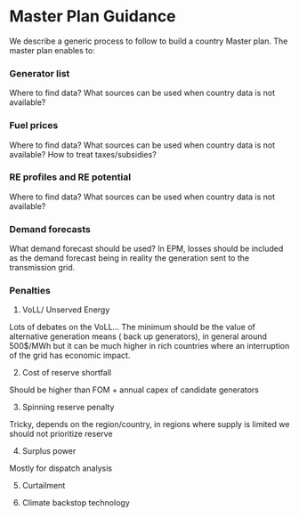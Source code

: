 # Master Plan Guidance

We describe a generic process to follow to build a country Master plan.
The master plan enables to:

### Generator list  

Where to find data? What sources can be used when country data is not available?

### Fuel prices 

Where to find data? What sources can be used when country data is not available? How to treat taxes/subsidies?

### RE profiles and RE potential 

Where to find data? What sources can be used when country data is not available?

### Demand forecasts 

What demand forecast should be used? In EPM, losses should be included as the demand forecast being in reality the generation sent to the transmission grid.

### Penalties 

1.  VoLL/ Unserved Energy

Lots of debates on the VoLL… The minimum should be the value of alternative generation means ( back up generators), in general around 500$/MWh but it can be much higher in rich countries where an interruption of the grid has economic impact.

2.  Cost of reserve shortfall

Should be higher than FOM + annual capex of candidate generators

3.  Spinning reserve penalty

Tricky, depends on the region/country, in regions where supply is limited we should not prioritize reserve

4.  Surplus power

Mostly for dispatch analysis

5.  Curtailment

6.  Climate backstop technology

